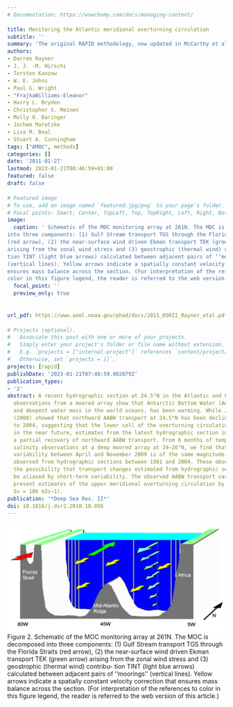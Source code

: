 ```yaml
---
# Documentation: https://wowchemy.com/docs/managing-content/

title: Monitoring the Atlantic meridional overturning circulation
subtitle: ''
summary: 'The original RAPID methodology, now updated in McCarthy et al. 2015.'
authors:
- Darren Rayner
- J. J. -M. Hirschi
- Torsten Kanzow
- W. E. Johns
- Paul G. Wright
- "FrajkaWilliams-Eleanor"
- Harry L. Bryden
- Christopher S. Meinen
- Molly O. Baringer
- Jochem Marotzke
- Lisa M. Beal
- Stuart A. Cunningham
tags: ["AMOC", methods]
categories: []
date: '2011-01-27'
lastmod: 2023-01-21T08:46:59+01:00
featured: false
draft: false

# Featured image
# To use, add an image named `featured.jpg/png` to your page's folder.
# Focal points: Smart, Center, TopLeft, Top, TopRight, Left, Right, BottomLeft, Bottom, BottomRight.
image:
  caption: ' Schematic of the MOC monitoring array at 261N. The MOC is decomposed
into three components: (1) Gulf Stream transport TGS through the Florida Straits
(red arrow), (2) the near-surface wind driven Ekman transport TEK (green arrow)
arising from the zonal wind stress and (3) geostrophic (thermal wind) contribu-
tion TINT (light blue arrows) calculated between adjacent pairs of ‘‘moorings’’
(vertical lines). Yellow arrows indicate a spatially constant velocity correction that
ensures mass balance across the section. (For interpretation of the references to
color in this figure legend, the reader is referred to the web version of this article.)'
  focal_point: ''
  preview_only: true


url_pdf: https://www.aoml.noaa.gov/phod/docs/2011_DSRII_Rayner_etal.pdf

# Projects (optional).
#   Associate this post with one or more of your projects.
#   Simply enter your project's folder or file name without extension.
#   E.g. `projects = ["internal-project"]` references `content/project/deep-learning/index.md`.
#   Otherwise, set `projects = []`.
projects: [rapid]
publishDate: '2023-01-21T07:46:59.002079Z'
publication_types:
- '2'
abstract: A recent hydrographic section at 24.5°N in the Atlantic and 6 months of
  observations from a moored array show that Antarctic Bottom Water (AABW), the densest
  and deepest water mass in the world oceans, has been warming. While Johnson et al.
  (2008) showed that northward AABW transport at 24.5°N has been declining from 1981
  to 2004, suggesting that the lower cell of the overturning circulation could halt
  in the near future, estimates from the latest hydrographic section in 2010 indicate
  a partial recovery of northward AABW transport. From 6 months of temperature and
  salinity observations at a deep moored array at 24–26°N, we find that short-term
  variability between April and November 2009 is of the same magnitude as the changes
  observed from hydrographic sections between 1981 and 2004. These observations highlight
  the possibility that transport changes estimated from hydrographic sections may
  be aliased by short-term variability. The observed AABW transport variability affects
  present estimates of the upper meridional overturning circulation by ±0.4 Sv (1
  Sv = 106 m3s−1).
publication: '*Deep Sea Res. II*'
doi: 10.1016/j.dsr2.2010.10.056
---
```


![figure](featured.png)
Figure 2. Schematic of the MOC monitoring array at 261N. The MOC is decomposed
into three components: (1) Gulf Stream transport TGS through the Florida Straits
(red arrow), (2) the near-surface wind driven Ekman transport TEK (green arrow)
arising from the zonal wind stress and (3) geostrophic (thermal wind) contribu-
tion TINT (light blue arrows) calculated between adjacent pairs of ‘‘moorings’’
(vertical lines). Yellow arrows indicate a spatially constant velocity correction that
ensures mass balance across the section. (For interpretation of the references to
color in this figure legend, the reader is referred to the web version of this article.)